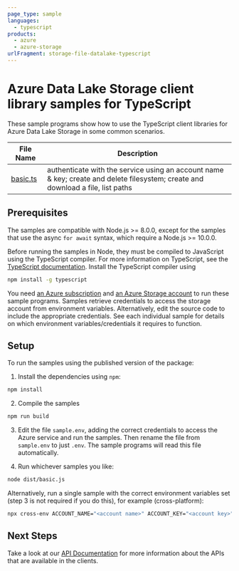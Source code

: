 ```yaml
---
page_type: sample
languages:
  - typescript
products:
  - azure
  - azure-storage
urlFragment: storage-file-datalake-typescript
---
```


# Azure Data Lake Storage client library samples for TypeScript

These sample programs show how to use the TypeScript client libraries for Azure Data Lake Storage in some common scenarios.

| **File Name**     | **Description**                                                                                                                 |
| ----------------- | ------------------------------------------------------------------------------------------------------------------------------- |
| [basic.ts][basic] | authenticate with the service using an account name & key; create and delete filesystem; create and download a file, list paths |

## Prerequisites

The samples are compatible with Node.js >= 8.0.0, except for the samples that use the async `for await` syntax, which require a Node.js >= 10.0.0.

Before running the samples in Node, they must be compiled to JavaScript using the TypeScript compiler. For more information on TypeScript, see the [TypeScript documentation][typescript]. Install the TypeScript compiler using

```bash
npm install -g typescript
```

You need [an Azure subscription][freesub] and [an Azure Storage account][azstorage] to run these sample programs. Samples retrieve credentials to access the storage account from environment variables. Alternatively, edit the source code to include the appropriate credentials. See each individual sample for details on which environment variables/credentials it requires to function.

## Setup

To run the samples using the published version of the package:

1. Install the dependencies using `npm`:

```bash
npm install
```

2. Compile the samples

```bash
npm run build
```

3. Edit the file `sample.env`, adding the correct credentials to access the Azure service and run the samples. Then rename the file from `sample.env` to just `.env`. The sample programs will read this file automatically.

4. Run whichever samples you like:

```bash
node dist/basic.js
```

Alternatively, run a single sample with the correct environment variables set (step 3 is not required if you do this), for example (cross-platform):

```bash
npx cross-env ACCOUNT_NAME="<account name>" ACCOUNT_KEY="<account key>" node dist/basic.js
```

## Next Steps

Take a look at our [API Documentation][apiref] for more information about the APIs that are available in the clients.

[basic]: https://github.com/Azure/azure-sdk-for-js/tree/master/sdk/storage/storage-file-datalake/samples/typescript/src/basic.ts
[apiref]: https://docs.microsoft.com/javascript/api/@azure/storage-file-datalake
[azstorage]: https://docs.microsoft.com/azure/storage/common/storage-account-overview
[freesub]: https://azure.microsoft.com/free/
[typescript]: https://www.typescriptlang.org/docs/home.html
